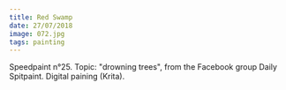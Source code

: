 ```yaml
---
title: Red Swamp
date: 27/07/2018
image: 072.jpg
tags: painting
---
```


Speedpaint n°25. Topic: "drowning trees", from the Facebook group Daily Spitpaint.
Digital paining (Krita).
